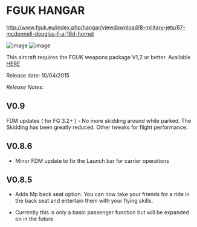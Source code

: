 
FGUK HANGAR
==
<http://www.fguk.eu/index.php/hangar/viewdownload/8-military-jets/87-mcdonnell-douglas-f-a-18d-hornet>

![image](http://www.fguk.eu/images/jdownloads/screenshots/fgfs-screen-033.png)
![image](http://www.fguk.eu/images/jdownloads/screenshots/fgfs-screen-035.png)

This aircraft requires the FGUK weapons package V1,2 or better. Available <a href="http://www.fgukmedia.co.uk/index.php/hangar/viewdownload/11-other-objects-and-vehicles/162-fguk-payloads-package">HERE</a>

Release date: 10/04/2015

*Release Notes:*

V0.9
--

FDM updates  ( for FG 3.2+ ) - No more skidding around while parked. The Skidding has been greatly reduced. Other tweaks for flight performance.

V0.8.6
--

* Minor FDM update to fix the Launch bar for carrier operations

V0.8.5
--

* Adds Mp back seat option. You can now take your friends for a ride in the back seat and entertain them with your flying skills. 

* Currently this is only a basic passenger function but will be expanded on in the future



